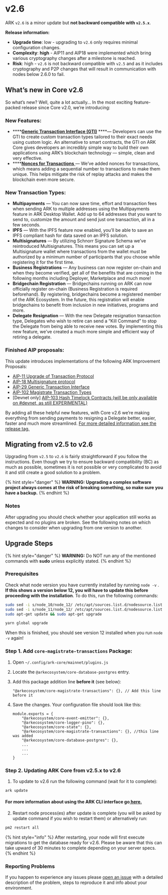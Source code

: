# v2.6

ARK `v2.6` is a minor update but **not backward compatible with `v2.5.x`**.

**Release information:**

* **Upgrade time**: low - upgrading to `v2.6` only requires minimal configuration changes.
* **Complexity**: **high** - AIP11 and AIP18 were implemented which bring various cryptography changes after a milestone is reached.
* **Risk**: high - `v2.6` is not backward compatible with `v2.5` and as it includes cryptography and P2P changes that will result in communication with nodes below 2.6.0 to fail.

## What’s new in Core v2.6

So what’s new? Well, quite a lot actually… In the most exciting feature-packed release since Core v2.0, we’re introducing:

### New Features:

* \*\*\*\*[**Generic Transaction Interface \(GTI\)**](https://learn.ark.dev/application-development/how-to-write-custom-transactions-types#technical-overview-of-the-core-gti-engine) ****— Developers can use the GTI to create custom transaction types tailored to their exact needs using custom logic. An alternative to smart contracts, the GTI on ARK Core gives developers an incredibly simple way to build their own applications using ARK’s blockchain technology — simple, clean and very effective.
* \*\*\*\*[**Nonces for Transactions** ](https://learn.ark.dev/concepts/understanding-transaction-nonce)— We’ve added nonces for transactions, which means adding a sequential number to transactions to make them unique. This helps mitigate the risk of replay attacks and makes the blockchain even more secure.

### **New Transaction Types:**

* **Multipayments** — You can now save time, effort and transaction fees when sending ARK to multiple addresses using the Multipayments feature in ARK Desktop Wallet. Add up to 64 addresses that you want to send to, customize the amount and send just one transaction, all in a few seconds.
* **IPFS** — With the IPFS feature now enabled, you’ll be able to save an IPFS compliant hash for data saved on an IPFS solution.
* **Multisignatures** — By utilizing Schnorr Signature Schema we’ve reintroduced Multisignatures. This means you can set up a Multisignature wallet where transactions from the wallet must be authorized by a minimum number of participants that you choose while registering it for the first time.
* **Business Registrations** — Any business can now register on-chain and when they become verified, get all of the benefits that are coming in the following months including Deployer, Marketplace and much more!
* **Bridgechain Registration** — Bridgechains running on ARK can now officially register on-chain \(Business Registration is required beforehand\). By registering, bridgechains become a registered member of the ARK Ecosystem. In the future, this registration will enable bridgechains to benefit from inclusion in new initiatives, programs and more.
* **Delegate Resignation** — With the new Delegate resignation transaction type, Delegates who wish to retire can send a “Kill Command” to stop the Delegate from being able to receive new votes. By implementing this new feature, we’ve created a much more simple and efficient way of retiring a delegate.

### Finished AIP proposals:

This update introduces implementations of the following ARK Improvement Proposals: 

* [AIP-11 Upgrade of Transaction Protocol](https://github.com/ArkEcosystem/AIPs/blob/master/AIPS/aip-11.md) 
* [AIP-18 Multisignature protocol](https://github.com/ArkEcosystem/AIPs/blob/master/AIPS/aip-18.md)
* [AIP-29  Generic Transaction Interface](https://github.com/ArkEcosystem/AIPs/blob/master/AIPS/aip-29.md)
* [AIP-102 Magistrate Transaction Types](https://github.com/ArkEcosystem/AIPs/blob/master/AIPS/aip-102.md)
* \[Devnet only\] [AIP-103 Hash Timelock Contracts \(will be only available on \#devnet, as still EXPERIMENTAL\)](https://github.com/ArkEcosystem/AIPs/blob/master/AIPS/aip-103.md)

By adding all these helpful new features, with Core v2.6 we’re making everything from sending payments to resigning a Delegate better, easier, faster and much more streamlined.  [For more detailed information see the release tag.](https://github.com/ArkEcosystem/core/releases/tag/2.6.0)

## Migrating from v2.5 to v2.6 <a id="migrating-from-v2-5-to-v2-6"></a>

Upgrading from `v2.5` to `v2.6` is fairly straightforward if you follow the instructions. Even though we try to ensure backward compatibility \(BC\) as much as possible, sometimes it is not possible or very complicated to avoid it and still create a good solution to a problem.

{% hint style="danger" %}
**WARNING: Upgrading a complex software project always comes at the risk of breaking something, so make sure you have a backup.**
{% endhint %}

### Notes <a id="notes"></a>

After upgrading you should check whether your application still works as expected and no plugins are broken. See the following notes on which changes to consider when upgrading from one version to another.

## Upgrade Steps

{% hint style="danger" %}
**WARNING:** Do NOT run any of the mentioned commands with **sudo** unless explicitly stated.
{% endhint %}

### Prerequisites

Check what node version you have currently installed by running `node -v` . **If this shows a version below 12, you will have to update this before proceeding with the installation**. To do this, run the following commands:

```bash
sudo sed -i s/node_10/node_12/ /etc/apt/sources.list.d/nodesource.list
sudo sed -i s/node_11/node_12/ /etc/apt/sources.list.d/nodesource.list
sudo apt-get update && sudo apt-get upgrade

yarn global upgrade
```

When this is finished, you should see version 12 installed when you run `node -v` again!

### Step 1. Add `core-magistrate-transactions` Package:

1. Open `~/.config/ark-core/mainnet/plugins.js`
2. Locate the `@arkecosystem/core-database-postgres` entry.
3. Add this package addition line **before it** \(see below\):

   ```text
   "@arkecosystem/core-magistrate-transactions": {}, // Add this line before it
   ```

4. Save the changes. Your configuration file should look like this:

   ```text
   module.exports = {
       "@arkecosystem/core-event-emitter": {},
       "@arkecosystem/core-logger-pino": {},
       "@arkecosystem/core-state": {},
       "@arkecosystem/core-magistrate-transactions": {}, //this line was added
       "@arkecosystem/core-database-postgres": {},
       ...
       ...
       ...
   }
   ```

###  **Step 2. Updating ARK Core from v2.5.x to v2.6**

1. To update to v2.6 run the following command \(wait for it to complete\):

```bash
ark update
```

#### For more information about using the ARK CLI interface go[ here.](../../devops-guides/usinge-core-command-line-interface.md) <a id="step-1-add-core-magistrate-transactions-package"></a>

2. Restart node process\(es\) after update is complete \(you will be asked by update command if you wish to restart them\) or alternatively run:

```bash
pm2 restart all
```

{% hint style="info" %}
After restarting, your node will first execute migrations to get the database ready for v2.6. Please be aware that this can take upward of 30 minutes to complete depending on your server specs.
{% endhint %}

### Reporting Problems <a id="reporting-problems"></a>

If you happen to experience any issues please [open an issue](https://github.com/ARKEcosystem/core/issues/new?template=Bug_report.md) with a detailed description of the problem, steps to reproduce it and info about your environment.

